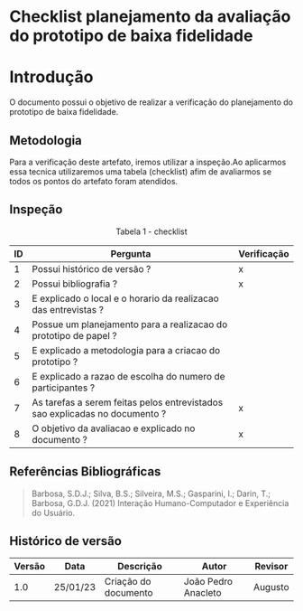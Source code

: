 # Checklist planejamento da avaliação do prototipo de baixa fidelidade

# Introdução

O documento possui o objetivo de realizar a verificação do planejamento do prototipo de baixa fidelidade.

## Metodologia

Para a verificação deste artefato, iremos utilizar a inspeção.Ao aplicarmos essa tecnica utilizaremos uma tabela (checklist) afim de avaliarmos se todos os pontos do artefato foram atendidos.

## Inspeção

<figcaption><center>
    Tabela 1 - checklist
</figcaption>

| ID  | Pergunta                                                                    | Verificação |
| --- | --------------------------------------------------------------------------- | ----------- |
| 1   | Possui histórico de versão ?                                                | x           |
| 2   | Possui bibliografia ?                                                       | x           |
| 3   | E explicado o local e o horario da realizacao das entrevistas ?             |             |
| 4   | Possue um planejamento para a realizacao do prototipo de papel ?            |             |
| 5   | E explicado a metodologia para a criacao do prototipo ?                     |             |
| 6   | E explicado a razao de escolha do numero de participantes ?                 |             |
| 7   | As tarefas a serem feitas pelos entrevistados sao explicadas no documento ? | x           |
| 8   | O objetivo da avaliacao e explicado no documento ?                          | x           |

## Referências Bibliográficas

> Barbosa, S.D.J.; Silva, B.S.; Silveira, M.S.; Gasparini, I.; Darin, T.; Barbosa, G.D.J. (2021) Interação Humano-Computador e Experiência do Usuário.

## Histórico de versão

| Versão | Data     | Descrição            | Autor               | Revisor |
| ------ | -------- | -------------------- | ------------------- | ------- |
| 1.0    | 25/01/23 | Criação do documento | João Pedro Anacleto | Augusto |
